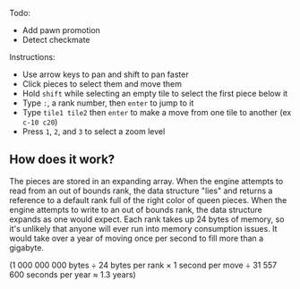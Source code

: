 Todo: 

* Add pawn promotion
* Detect checkmate

Instructions: 

* Use arrow keys to pan and shift to pan faster
* Click pieces to select them and move them
* Hold `shift` while selecting an empty tile to select the first piece below it
* Type `:`, a rank number, then `enter` to jump to it
* Type `tile1 tile2` then `enter` to make a move from one tile to another (ex `c-10 c20`)
* Press `1`, `2`, and `3` to select a zoom level

## How does it work? 

The pieces are stored in an expanding array. When the engine attempts to read from an out of bounds rank, the data structure "lies" and returns a reference to a default rank full of the right color of queen pieces. When the engine attempts to write to an out of bounds rank, the data structure expands as one would expect. Each rank takes up 24 bytes of memory, so it's unlikely that anyone will ever run into memory consumption issues. It would take over a year of moving once per second to fill more than a gigabyte. 

(1 000 000 000 bytes ÷ 24 bytes per rank × 1 second per move ÷ 31 557 600 seconds per year ≈ 1.3 years)
